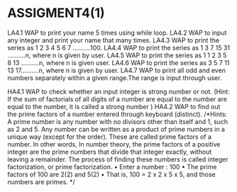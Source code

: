 # ASSIGMENT4(1)
LA4.1 WAP to print your name 5 times using while loop.
LA4.2 WAP to input any integer and print your name that many times.
LA4.3 WAP to print the series as 1 2 3 4 5 6 7 ..........100.
LA4.4 WAP to print the series as 1 3 7 15 31 ..........n, where n is given by
 user.
LA4.5 WAP to print the series as 1 1 2 3 5 8 13 ..........n, where n is given 
 user.
LA4.6 WAP to print the series as 3 5 7 11 13 17..........n, where n is given
 by user.
LA4.7 WAP to print all odd and even numbers separately within a given range.The range is input through user.
 
HA4.1 WAP to check whether an input integer is strong number or not.
(Hint: If the sum of factorials of all digits of a number are equal to the 
number are equal to the number, it is called a strong number )
HA4.2 WAP to find out the prime factors of a number entered through keyboard 
(distinct).
/*Hints: A prime number is any number with no divisors other than itself and
 1, such as 2 and 5. Any number can be written as a product of prime numbers
 in a unique way (except for the order). These are called prime factors of a
 number. In other words, In number theory, the prime factors of a positive
 integer are the prime numbers that divide that integer exactly, without 
 leaving a remainder. The process of finding these numbers is called integer
 factorization, or prime factorization. 
 • Enter a number : 100
 • The prime factors of 100 are 2(2) and 5(2)
 • That is, 100 = 2 x 2 x 5 x 5, and those numbers are primes. */
